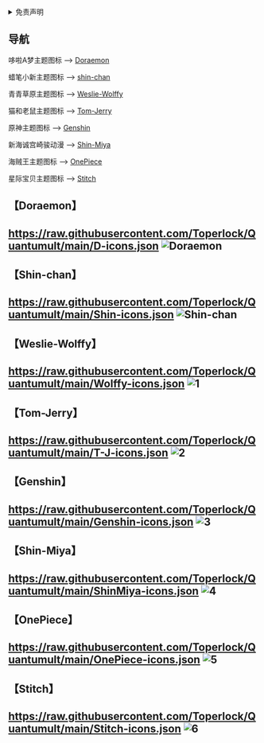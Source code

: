 
<details>
   <summary>免责声明</summary> 

本仓库中涉及的任何解锁和解密分析脚本仅用于资源共享和学习研究，不能保证其合法性，准确性，完整性和有效性，请根据情况自行判断。

间接使用脚本的任何用户，包括但不限于建立VPS或在某些行为违反国家/地区法律或相关法规的情况下进行传播, Toperlock 对于由此引起的任何隐私泄漏或其他后果概不负责。

请勿将本仓库内的任何内容用于商业或非法目的，否则后果自负。

如果任何单位或个人认为该项目的脚本可能涉嫌侵犯其权利，则应及时通知并提供身份证明，所有权证明，我将在收到认证文件后删除相关脚本。

Toperlock 对任何本仓库中包含的脚本在使用中可能出现的问题概不负责，包括但不限于由任何脚本错误导致的任何损失或损害.

您必须在下载后的24小时内从计算机或手机中完全删除以上内容。

任何以任何方式查看此项目的人或直接或间接使用该项目的任何脚本的使用者都应仔细阅读此声明。Toperlock 保留随时更改或补充此免责声明的权利。一旦使用并复制了任何本仓库相关脚本或其他内容，则视为您已接受此免责声明。

Toperlock 项目内所涉及图标、LOGO 仅为资源共享、学习参考之目的，不保证其合法性、正当性、准确性；切勿使用 Toperlock 项目做任何商业用途或牟利；
遵循避风港原则，若有图片和内容侵权，请在 Issues 告知，核实后删除，其版权均归原作者及其网站所有；
本人不对任何内容承担任何责任，包括但不限于任何内容错误导致的任何损失、损害；
其它人通过任何方式登陆本网站或直接、间接使用 Toperlock 项目相关资源，均应仔细阅读本声明，一旦使用、转载 Toperlock 项目任何相关教程或资源，即被视为您已接受此免责声明。

</details>

## 导航
哆啦A梦主题图标
--> [Doraemon](#doraemon)

蜡笔小新主题图标
--> [shin-chan](#shin-chan)

青青草原主题图标
--> [Weslie-Wolffy](#weslie-wolffy)

猫和老鼠主题图标
--> [Tom-Jerry](#tom-jerry)

原神主题图标
--> [Genshin](#genshin)

新海诚宫崎骏动漫
--> [Shin-Miya](#shin-miya)

海贼王主题图标
--> [OnePiece](#onepiece)

星际宝贝主题图标
--> [Stitch](#stitch)

【Doraemon】
-----------------
https://raw.githubusercontent.com/Toperlock/Quantumult/main/D-icons.json
![Doraemon](https://github.com/Toperlock/Quantumult/assets/86833913/f4afbbe1-bf94-48d4-a985-351ace1bfac2)
-----------------
【Shin-chan】
----------------
https://raw.githubusercontent.com/Toperlock/Quantumult/main/Shin-icons.json
![Shin-chan](https://github.com/Toperlock/Quantumult/assets/86833913/340adeaf-3f12-496d-a516-826a7574b3ff)
----------------
【Weslie-Wolffy】
---------------
https://raw.githubusercontent.com/Toperlock/Quantumult/main/Wolffy-icons.json
![1](https://github.com/Toperlock/Quantumult/assets/86833913/120743ca-eb2f-4366-b318-a52799ab56a1)
---------------
【Tom-Jerry】
--------------
https://raw.githubusercontent.com/Toperlock/Quantumult/main/T-J-icons.json
![2](https://github.com/Toperlock/Quantumult/assets/86833913/8efcb8b8-4bfd-4b37-898f-f8fe6ea6d184)
--------------
【Genshin】
-------------
https://raw.githubusercontent.com/Toperlock/Quantumult/main/Genshin-icons.json
![3](https://github.com/Toperlock/Quantumult/assets/86833913/06a4609c-3893-4021-bfe0-0d193208cf38)
-------------
【Shin-Miya】
------------
https://raw.githubusercontent.com/Toperlock/Quantumult/main/ShinMiya-icons.json
![4](https://github.com/Toperlock/Quantumult/assets/86833913/716b28f6-8de8-4ca1-8781-e342fd1c4872)
------------
【OnePiece】
-----------
https://raw.githubusercontent.com/Toperlock/Quantumult/main/OnePiece-icons.json
![5](https://github.com/Toperlock/Quantumult/assets/86833913/40b25370-75a2-4ced-bc67-13622c160381)
-----------
【Stitch】
-----------
https://raw.githubusercontent.com/Toperlock/Quantumult/main/Stitch-icons.json
![6](https://github.com/Toperlock/Quantumult/assets/86833913/17370780-da36-46a2-b355-9c36255f13c1)
-----------





